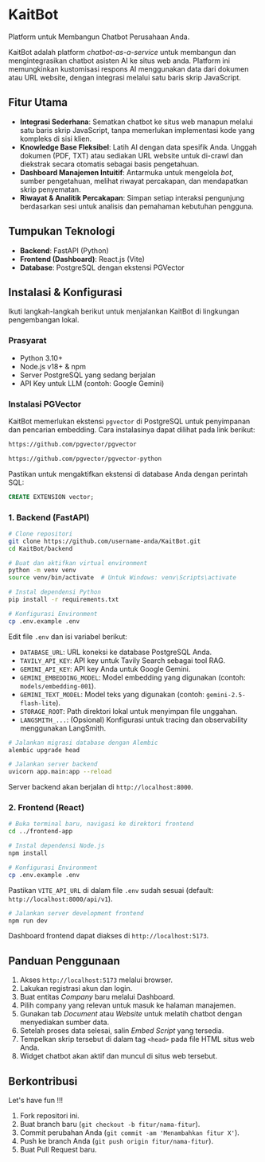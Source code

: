 # KaitBot

Platform untuk Membangun Chatbot Perusahaan Anda.

KaitBot adalah platform *chatbot-as-a-service* untuk membangun dan mengintegrasikan chatbot asisten AI ke situs web anda. Platform ini memungkinkan kustomisasi respons AI menggunakan data dari dokumen atau URL website, dengan integrasi melalui satu baris skrip JavaScript.


## Fitur Utama

- **Integrasi Sederhana**: Sematkan chatbot ke situs web manapun melalui satu baris skrip JavaScript, tanpa memerlukan implementasi kode yang kompleks di sisi klien.
- **Knowledge Base Fleksibel**: Latih AI dengan data spesifik Anda. Unggah dokumen (PDF, TXT) atau sediakan URL website untuk di-crawl dan diekstrak secara otomatis sebagai basis pengetahuan.
- **Dashboard Manajemen Intuitif**: Antarmuka untuk mengelola *bot*, sumber pengetahuan, melihat riwayat percakapan, dan mendapatkan skrip penyematan.
- **Riwayat & Analitik Percakapan**: Simpan setiap interaksi pengunjung berdasarkan sesi untuk analisis dan pemahaman kebutuhan pengguna.

## Tumpukan Teknologi

- **Backend**: FastAPI (Python)
- **Frontend (Dashboard)**: React.js (Vite)
- **Database**: PostgreSQL dengan ekstensi PGVector

## Instalasi & Konfigurasi

Ikuti langkah-langkah berikut untuk menjalankan KaitBot di lingkungan pengembangan lokal.

### Prasyarat

- Python 3.10+
- Node.js v18+ & npm
- Server PostgreSQL yang sedang berjalan
- API Key untuk LLM (contoh: Google Gemini)

### Instalasi PGVector

KaitBot memerlukan ekstensi `pgvector` di PostgreSQL untuk penyimpanan dan pencarian embedding. Cara instalasinya dapat dilihat pada link berikut:

```bash
https://github.com/pgvector/pgvector
```
```bash
https://github.com/pgvector/pgvector-python
```

Pastikan untuk mengaktifkan ekstensi di database Anda dengan perintah SQL:

```sql
CREATE EXTENSION vector;
```

### 1. Backend (FastAPI)

```bash
# Clone repositori
git clone https://github.com/username-anda/KaitBot.git
cd KaitBot/backend

# Buat dan aktifkan virtual environment
python -m venv venv
source venv/bin/activate  # Untuk Windows: venv\Scripts\activate

# Instal dependensi Python
pip install -r requirements.txt

# Konfigurasi Environment
cp .env.example .env
```

Edit file `.env` dan isi variabel berikut:

- `DATABASE_URL`: URL koneksi ke database PostgreSQL Anda.
- `TAVILY_API_KEY`: API key untuk Tavily Search sebagai tool RAG.
- `GEMINI_API_KEY`: API key Anda untuk Google Gemini.
- `GEMINI_EMBEDDING_MODEL`: Model embedding yang digunakan (contoh: `models/embedding-001`).
- `GEMINI_TEXT_MODEL`: Model teks yang digunakan (contoh: `gemini-2.5-flash-lite`).
- `STORAGE_ROOT`: Path direktori lokal untuk menyimpan file unggahan.
- `LANGSMITH_...`: (Opsional) Konfigurasi untuk tracing dan observability menggunakan LangSmith.

```bash
# Jalankan migrasi database dengan Alembic
alembic upgrade head

# Jalankan server backend
uvicorn app.main:app --reload
```

Server backend akan berjalan di `http://localhost:8000`.

### 2. Frontend (React)

```bash
# Buka terminal baru, navigasi ke direktori frontend
cd ../frontend-app

# Instal dependensi Node.js
npm install

# Konfigurasi Environment
cp .env.example .env
```

Pastikan `VITE_API_URL` di dalam file `.env` sudah sesuai (default: `http://localhost:8000/api/v1`).

```bash
# Jalankan server development frontend
npm run dev
```

Dashboard frontend dapat diakses di `http://localhost:5173`.

## Panduan Penggunaan

1. Akses `http://localhost:5173` melalui browser.
2. Lakukan registrasi akun dan login.
3. Buat entitas *Company* baru melalui Dashboard.
4. Pilih company yang relevan untuk masuk ke halaman manajemen.
5. Gunakan tab *Document* atau *Website* untuk melatih chatbot dengan menyediakan sumber data.
6. Setelah proses data selesai, salin *Embed Script* yang tersedia.
7. Tempelkan skrip tersebut di dalam tag `<head>` pada file HTML situs web Anda.
8. Widget chatbot akan aktif dan muncul di situs web tersebut.

## Berkontribusi

Let's have fun !!!


1. Fork repositori ini.
2. Buat branch baru (`git checkout -b fitur/nama-fitur`).
3. Commit perubahan Anda (`git commit -am 'Menambahkan fitur X'`).
4. Push ke branch Anda (`git push origin fitur/nama-fitur`).
5. Buat Pull Request baru.